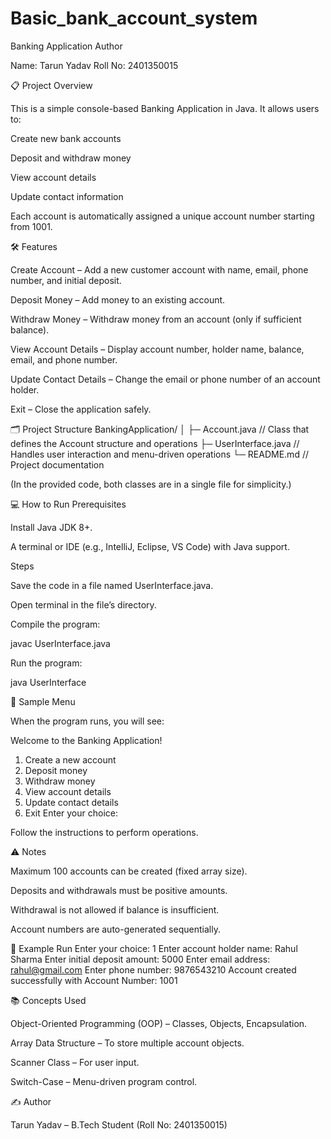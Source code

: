 # Basic_bank_account_system
Banking Application
Author

Name: Tarun Yadav
Roll No: 2401350015

📋 Project Overview

This is a simple console-based Banking Application in Java.
It allows users to:

Create new bank accounts

Deposit and withdraw money

View account details

Update contact information

Each account is automatically assigned a unique account number starting from 1001.

🛠 Features

Create Account – Add a new customer account with name, email, phone number, and initial deposit.

Deposit Money – Add money to an existing account.

Withdraw Money – Withdraw money from an account (only if sufficient balance).

View Account Details – Display account number, holder name, balance, email, and phone number.

Update Contact Details – Change the email or phone number of an account holder.

Exit – Close the application safely.

🗂 Project Structure
BankingApplication/
│
├─ Account.java       // Class that defines the Account structure and operations
├─ UserInterface.java // Handles user interaction and menu-driven operations
└─ README.md          // Project documentation


(In the provided code, both classes are in a single file for simplicity.)

💻 How to Run
Prerequisites

Install Java JDK 8+.

A terminal or IDE (e.g., IntelliJ, Eclipse, VS Code) with Java support.

Steps

Save the code in a file named UserInterface.java.

Open terminal in the file’s directory.

Compile the program:

javac UserInterface.java


Run the program:

java UserInterface

🧩 Sample Menu

When the program runs, you will see:

Welcome to the Banking Application!
1. Create a new account
2. Deposit money
3. Withdraw money
4. View account details
5. Update contact details
6. Exit
Enter your choice:


Follow the instructions to perform operations.

⚠️ Notes

Maximum 100 accounts can be created (fixed array size).

Deposits and withdrawals must be positive amounts.

Withdrawal is not allowed if balance is insufficient.

Account numbers are auto-generated sequentially.

🏁 Example Run
Enter your choice: 1
Enter account holder name: Rahul Sharma
Enter initial deposit amount: 5000
Enter email address: rahul@gmail.com
Enter phone number: 9876543210
Account created successfully with Account Number: 1001

📚 Concepts Used

Object-Oriented Programming (OOP) – Classes, Objects, Encapsulation.

Array Data Structure – To store multiple account objects.

Scanner Class – For user input.

Switch-Case – Menu-driven program control.

✍️ Author

Tarun Yadav – B.Tech Student (Roll No: 2401350015)
